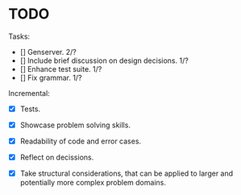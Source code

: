 # TODO

Tasks:
- [] Genserver. 2/?
- [] Include brief discussion on design decisions. 1/?
- [] Enhance test suite. 1/?
- [] Fix grammar. 1/?

Incremental:
- [x] Tests.
- [x] Showcase problem solving skills.
- [x] Readability of code and error cases.
- [x] Reflect on decissions.
- [x] Take structural considerations, that can be applied to larger and
     potentially more complex problem domains.

